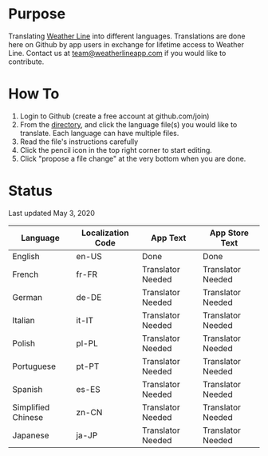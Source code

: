 # Purpose

Translating [Weather Line](https://apps.apple.com/us/app/id715319015) into different languages. Translations are done here on Github by app users in exchange for lifetime access to Weather Line. Contact us at team@weatherlineapp.com if you would like to contribute.

# How To

1. Login to Github (create a free account at github.com/join)
2. From the [directory](https://github.com/weather-line/translations), and click the language file(s) you would like to translate. Each language can have multiple files.
3. Read the file's instructions carefully
4. Click the pencil icon in the top right corner to start editing.
4. Click "propose a file change" at the very bottom when you are done. 

# Status

Last updated May 3, 2020

|Language | Localization Code | App Text | App Store Text |
|--------------|----------|----------------|-----------------|
| English | en-US | Done | Done |
| French | fr-FR | Translator Needed | Translator Needed |
| German | de-DE | Translator Needed | Translator Needed |
| Italian | it-IT | Translator Needed | Translator Needed |
| Polish | pl-PL | Translator Needed | Translator Needed |
| Portuguese | pt-PT | Translator Needed | Translator Needed |
| Spanish | es-ES | Translator Needed | Translator Needed |
| Simplified Chinese | zn-CN | Translator Needed | Translator Needed |
| Japanese | ja-JP | Translator Needed | Translator Needed |a
